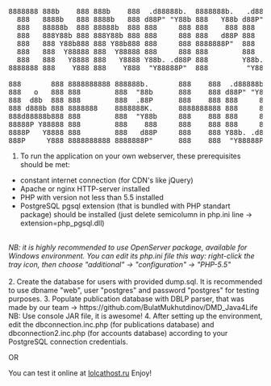 <pre>
8888888 888b    888 888b    888  .d88888b.  8888888b.   .d88888b.  888      8888888  .d8888b. 
  888   8888b   888 8888b   888 d88P" "Y88b 888   Y88b d88P" "Y88b 888        888   d88P  Y88b
  888   88888b  888 88888b  888 888     888 888    888 888     888 888        888   Y88b.     
  888   888Y88b 888 888Y88b 888 888     888 888   d88P 888     888 888        888    "Y888b.  
  888   888 Y88b888 888 Y88b888 888     888 8888888P"  888     888 888        888       "Y88b.
  888   888  Y88888 888  Y88888 888     888 888        888     888 888        888         "888
  888   888   Y8888 888   Y8888 Y88b. .d88P 888        Y88b. .d88P 888        888   Y88b  d88P
8888888 888    Y888 888    Y888  "Y88888P"  888         "Y88888P"  88888888 8888888  "Y8888P" 

888       888 8888888888 888888b.       888    888  .d88888b.  888       888      88888888888  .d88888b. 
888   o   888 888        888  "88b      888    888 d88P" "Y88b 888   o   888          888     d88P" "Y88b
888  d8b  888 888        888  .88P      888    888 888     888 888  d8b  888          888     888     888
888 d888b 888 8888888    8888888K.      8888888888 888     888 888 d888b 888          888     888     888
888d88888b888 888        888  "Y88b     888    888 888     888 888d88888b888          888     888     888
88888P Y88888 888        888    888     888    888 888     888 88888P Y88888 888888   888     888     888
8888P   Y8888 888        888   d88P     888    888 Y88b. .d88P 8888P   Y8888          888     Y88b. .d88P
888P     Y888 8888888888 8888888P"      888    888  "Y88888P"  888P     Y888          888      "Y88888P" 
</pre>

1. To run the application on your own webserver, these prerequisites should be met:
<ul>
<li>constant internet connection (for CDN's like jQuery)</li>
<li>Apache or nginx HTTP-server installed</li>
<li>PHP with version not less than 5.5 installed</li>
<li>PostgreSQL pgsql extension (that is bundled with PHP standart package) should be installed (just delete semicolumn in php.ini line -> extension=php_pgsql.dll)</li>
</ul><br>
<i>NB: it is highly recommended to use OpenServer package, available for Windows environment. You can edit its php.ini file this way: right-click the tray icon, then choose "additional" -> "configuration" -> "PHP-5.5"</i>
<br><br>
2. Create the database for users with provided dump.sql. It is recommended to use dbname "web", user "postgres" and password "postgres" for testing purposes.
3. Populate publication database with DBLP parser, that was made by our team -> https://github.com/BulatMukhutdinov/DMD_Java4Life
NB: Use console JAR file, it is awesome!
4. After setting up the environment, edit the dbconnection.inc.php (for publications database) and dbconnection2.inc.php (for accounts database) according to your PostgreSQL connection credentials.

OR

You can test it online at <a href="http://lolcathost.ru/">lolcathost.ru</a>
Enjoy!
